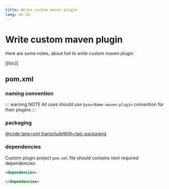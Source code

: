 ```yaml
---
title: Write custom maven plugin
lang: en-US
---
```


# Write custom maven plugin
Here are some notes, about hot to write custom maven plugin

[[toc]]

## pom.xml

### naming convention

::: warning NOTE
All uses should use `$yourName-maven-plugin` convention for their plugins
:::

### packaging

@[code lang=xml transcludeWith=tag::packaging](@/../sonar-breaker-maven-plugin/pom.xml)

### dependencies

Custom plugin project `pom.xml` file should contains next required dependencies:

```xml
<dependencies>
    
</dependencies>
```
